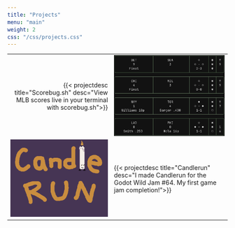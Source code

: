 ```yaml
---
title: "Projects"
menu: "main"
weight: 2
css: "/css/projects.css"
---
```

| | |
|---:|:---|
| {{< projectdesc title="Scorebug.sh" desc="View MLB scores live in your terminal with scorebug.sh">}} | [![project-img](../../images/projects/sb_preview_sm.png)](https://github.com/KevinStirling/scorebug.sh)|
| [![project-img](../../images/projects/candlerun_cover.png)](https://necrokev.itch.io/candlerun) | {{< projectdesc title="Candlerun" desc="I made Candlerun for the Godot Wild Jam #64. My first game jam completion!">}} |
